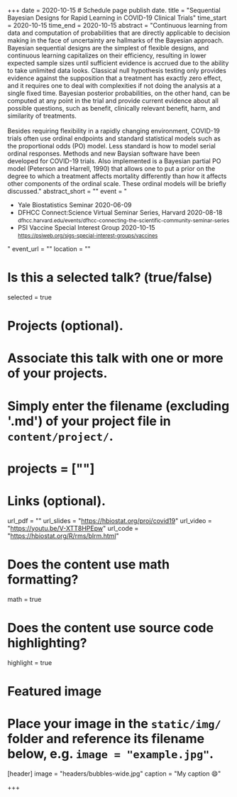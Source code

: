 +++
date = 2020-10-15  # Schedule page publish date.
title = "Sequential Bayesian Designs for Rapid Learning in COVID-19 Clinical Trials"
time_start = 2020-10-15
time_end   = 2020-10-15
abstract = "Continuous learning from data and computation of probabilities that are directly applicable to decision making in the face of uncertainty are hallmarks of the Bayesian approach. Bayesian sequential designs are the simplest of flexible designs, and continuous learning capitalizes on their efficiency, resulting in lower expected sample sizes until sufficient evidence is accrued due to the ability to take unlimited data looks.  Classical null hypothesis testing only provides evidence against the supposition that a treatment has exactly zero effect, and it requires one to deal with complexities if not doing the analysis at a single fixed time. Bayesian posterior probabilities, on the other hand, can be computed at any point in the trial and provide current evidence about all possible questions, such as benefit, clinically relevant benefit, harm, and similarity of treatments.<br><br>Besides requiring flexibility in a rapidly changing environment, COVID-19 trials often use ordinal endpoints and standard statistical models such as the proportional odds (PO) model.  Less standard is how to model serial ordinal responses.  Methods and new Baysian software have been developed for COVID-19 trials.  Also implemented is a Bayesian partial PO model (Peterson and Harrell, 1990) that allows one to put a prior on the degree to which a treatment affects mortality differently than how it affects other components of the ordinal scale.  These ordinal models will be briefly discussed."
abstract_short = ""
event = "<ul><li>Yale Biostatistics Seminar 2020-06-09</li><li>DFHCC Connect:Science Virtual Seminar Series, Harvard 2020-08-18<br><small>dfhcc.harvard.edu/events/dfhcc-connecting-the-scientific-community-seminar-series</small></li><li>PSI Vaccine Special Interest Group 2020-10-15<br><small>https://psiweb.org/sigs-special-interest-groups/vaccines</small></li></ul>"
event_url = ""
location = ""

# Is this a selected talk? (true/false)
selected = true

# Projects (optional).
#   Associate this talk with one or more of your projects.
#   Simply enter the filename (excluding '.md') of your project file in `content/project/`.
# projects = [""]

# Links (optional).
url_pdf = ""
url_slides = "https://hbiostat.org/proj/covid19"
url_video = "https://youtu.be/V-XTT8HPEpw"
url_code = "https://hbiostat.org/R/rms/blrm.html"

# Does the content use math formatting?
math = true

# Does the content use source code highlighting?
highlight = true

# Featured image
# Place your image in the `static/img/` folder and reference its filename below, e.g. `image = "example.jpg"`.
[header]
image = "headers/bubbles-wide.jpg"
caption = "My caption :smile:"

+++
